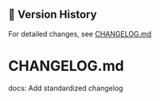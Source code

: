 ## 📜 Version History  
For detailed changes, see [CHANGELOG.md](CHANGELOG.md)

# CHANGELOG.md
docs: Add standardized changelog
